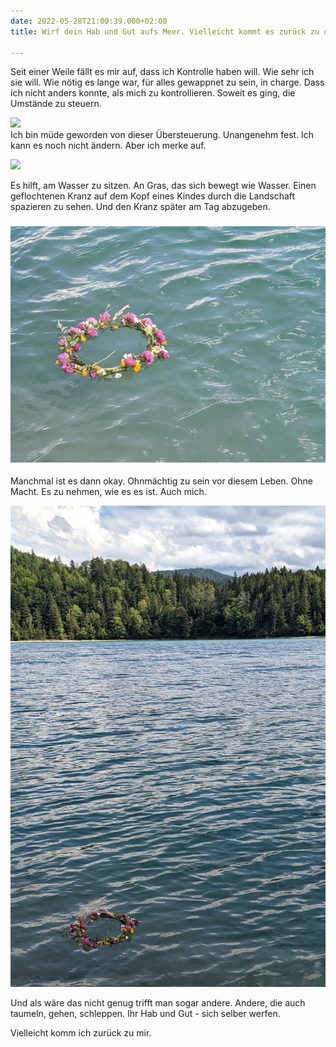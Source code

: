 ```yaml
---
date: 2022-05-28T21:00:39.000+02:00
title: Wirf dein Hab und Gut aufs Meer. Vielleicht kommt es zurück zu dir

---
```

Seit einer Weile fällt es mir auf, dass ich Kontrolle haben will. Wie sehr ich sie will. Wie nötig es lange war, für alles gewappnet zu sein, in charge. Dass ich nicht anders konnte, als mich zu kontrollieren. Soweit es ging, die Umstände zu steuern.

![](/uploads/pxl_20220527_142002847.jpg)  
Ich bin müde geworden von dieser Übersteuerung. Unangenehm fest. Ich kann es noch nicht ändern. Aber ich merke auf.

![](/uploads/pxl_20220527_102642005.jpg)

Es hilft, am Wasser zu sitzen. An Gras, das sich bewegt wie Wasser. Einen geflochtenen Kranz auf dem Kopf eines Kindes durch die Landschaft spazieren zu sehen. Und den Kranz später am Tag abzugeben.

### ![](/uploads/pxl_20220527_133211386.jpg)

Manchmal ist es dann okay. Ohnmächtig zu sein vor diesem Leben. Ohne Macht. Es zu nehmen, wie es es ist. Auch mich. 

![](/uploads/pxl_20220527_133151488_1_1.jpg)

Und als wäre das nicht genug trifft man sogar andere. Andere, die auch taumeln, gehen, schleppen. Ihr Hab und Gut - sich selber werfen.

Vielleicht komm ich zurück zu mir.